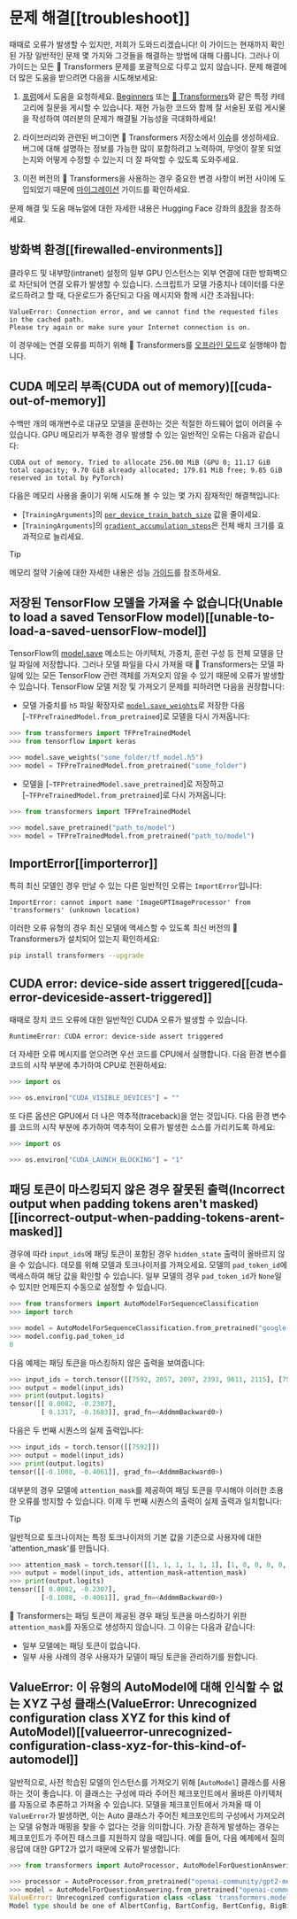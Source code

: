 <!---
Copyright 2022 The HuggingFace Team. All rights reserved.

Licensed under the Apache License, Version 2.0 (the "License");
you may not use this file except in compliance with the License.
You may obtain a copy of the License at

    http://www.apache.org/licenses/LICENSE-2.0

Unless required by applicable law or agreed to in writing, software
distributed under the License is distributed on an "AS IS" BASIS,
WITHOUT WARRANTIES OR CONDITIONS OF ANY KIND, either express or implied.
See the License for the specific language governing permissions and
limitations under the License.

⚠️ Note that this file is in Markdown but contain specific syntax for our doc-builder (similar to MDX) that may not be
rendered properly in your Markdown viewer.

-->

# 문제 해결[[troubleshoot]]

때때로 오류가 발생할 수 있지만, 저희가 도와드리겠습니다! 이 가이드는 현재까지 확인된 가장 일반적인 문제 몇 가지와 그것들을 해결하는 방법에 대해 다룹니다. 그러나 이 가이드는 모든 🤗 Transformers 문제를 포괄적으로 다루고 있지 않습니다. 문제 해결에 더 많은 도움을 받으려면 다음을 시도해보세요:

<Youtube id="S2EEG3JIt2A"/>

1. [포럼](https://discuss.huggingface.co/)에서 도움을 요청하세요. [Beginners](https://discuss.huggingface.co/c/beginners/5) 또는 [🤗 Transformers](https://discuss.huggingface.co/c/transformers/9)와 같은 특정 카테고리에 질문을 게시할 수 있습니다. 재현 가능한 코드와 함께 잘 서술된 포럼 게시물을 작성하여 여러분의 문제가 해결될 가능성을 극대화하세요!

<Youtube id="_PAli-V4wj0"/>

2. 라이브러리와 관련된 버그이면 🤗 Transformers 저장소에서 [이슈](https://github.com/huggingface/transformers/issues/new/choose)를 생성하세요. 버그에 대해 설명하는 정보를 가능한 많이 포함하려고 노력하여, 무엇이 잘못 되었는지와 어떻게 수정할 수 있는지 더 잘 파악할 수 있도록 도와주세요.

3. 이전 버전의 🤗 Transformers을 사용하는 경우 중요한 변경 사항이 버전 사이에 도입되었기 때문에 [마이그레이션](migration) 가이드를 확인하세요.

문제 해결 및 도움 매뉴얼에 대한 자세한 내용은 Hugging Face 강좌의 [8장](https://huggingface.co/course/chapter8/1?fw=pt)을 참조하세요.


## 방화벽 환경[[firewalled-environments]]

클라우드 및 내부망(intranet) 설정의 일부 GPU 인스턴스는 외부 연결에 대한 방화벽으로 차단되어 연결 오류가 발생할 수 있습니다. 스크립트가 모델 가중치나 데이터를 다운로드하려고 할 때, 다운로드가 중단되고 다음 메시지와 함께 시간 초과됩니다: 

```
ValueError: Connection error, and we cannot find the requested files in the cached path.
Please try again or make sure your Internet connection is on.
```

이 경우에는 연결 오류를 피하기 위해 🤗 Transformers를 [오프라인 모드](installation#offline-mode)로 실행해야 합니다.

## CUDA 메모리 부족(CUDA out of memory)[[cuda-out-of-memory]]

수백만 개의 매개변수로 대규모 모델을 훈련하는 것은 적절한 하드웨어 없이 어려울 수 있습니다. GPU 메모리가 부족한 경우 발생할 수 있는 일반적인 오류는 다음과 같습니다:

```
CUDA out of memory. Tried to allocate 256.00 MiB (GPU 0; 11.17 GiB total capacity; 9.70 GiB already allocated; 179.81 MiB free; 9.85 GiB reserved in total by PyTorch)
```

다음은 메모리 사용을 줄이기 위해 시도해 볼 수 있는 몇 가지 잠재적인 해결책입니다:

- [`TrainingArguments`]의 [`per_device_train_batch_size`](main_classes/trainer#transformers.TrainingArguments.per_device_train_batch_size) 값을 줄이세요.
- [`TrainingArguments`]의 [`gradient_accumulation_steps`](main_classes/trainer#transformers.TrainingArguments.gradient_accumulation_steps)은 전체 배치 크기를 효과적으로 늘리세요.

> [!TIP]
> 메모리 절약 기술에 대한 자세한 내용은 성능 [가이드](performance)를 참조하세요.

## 저장된 TensorFlow 모델을 가져올 수 없습니다(Unable to load a saved TensorFlow model)[[unable-to-load-a-saved-uensorFlow-model]]

TensorFlow의 [model.save](https://www.tensorflow.org/tutorials/keras/save_and_load#save_the_entire_model) 메소드는 아키텍처, 가중치, 훈련 구성 등 전체 모델을 단일 파일에 저장합니다. 그러나 모델 파일을 다시 가져올 때 🤗 Transformers는 모델 파일에 있는 모든 TensorFlow 관련 객체를 가져오지 않을 수 있기 때문에 오류가 발생할 수 있습니다. TensorFlow 모델 저장 및 가져오기 문제를 피하려면 다음을 권장합니다:

- 모델 가중치를 `h5` 파일 확장자로 [`model.save_weights`](https://www.tensorflow.org/tutorials/keras/save_and_load#save_the_entire_model)로 저장한 다음 [`~TFPreTrainedModel.from_pretrained`]로 모델을 다시 가져옵니다:

```py
>>> from transformers import TFPreTrainedModel
>>> from tensorflow import keras

>>> model.save_weights("some_folder/tf_model.h5")
>>> model = TFPreTrainedModel.from_pretrained("some_folder")
```

- 모델을 [`~TFPretrainedModel.save_pretrained`]로 저장하고 [`~TFPreTrainedModel.from_pretrained`]로 다시 가져옵니다:

```py
>>> from transformers import TFPreTrainedModel

>>> model.save_pretrained("path_to/model")
>>> model = TFPreTrainedModel.from_pretrained("path_to/model")
```

## ImportError[[importerror]]

특히 최신 모델인 경우 만날 수 있는 다른 일반적인 오류는 `ImportError`입니다:

```
ImportError: cannot import name 'ImageGPTImageProcessor' from 'transformers' (unknown location)
```

이러한 오류 유형의 경우 최신 모델에 액세스할 수 있도록 최신 버전의 🤗 Transformers가 설치되어 있는지 확인하세요:

```bash
pip install transformers --upgrade
```

## CUDA error: device-side assert triggered[[cuda-error-deviceside-assert-triggered]]

때때로 장치 코드 오류에 대한 일반적인 CUDA 오류가 발생할 수 있습니다.

```
RuntimeError: CUDA error: device-side assert triggered
```

더 자세한 오류 메시지를 얻으려면 우선 코드를 CPU에서 실행합니다. 다음 환경 변수를 코드의 시작 부분에 추가하여 CPU로 전환하세요:

```py
>>> import os

>>> os.environ["CUDA_VISIBLE_DEVICES"] = ""
```

또 다른 옵션은 GPU에서 더 나은 역추적(traceback)을 얻는 것입니다. 다음 환경 변수를 코드의 시작 부분에 추가하여 역추적이 오류가 발생한 소스를 가리키도록 하세요:

```py
>>> import os

>>> os.environ["CUDA_LAUNCH_BLOCKING"] = "1"
```

## 패딩 토큰이 마스킹되지 않은 경우 잘못된 출력(Incorrect output when padding tokens aren't masked)[[incorrect-output-when-padding-tokens-arent-masked]]

경우에 따라 `input_ids`에 패딩 토큰이 포함된 경우 `hidden_state` 출력이 올바르지 않을 수 있습니다. 데모를 위해 모델과 토크나이저를 가져오세요. 모델의 `pad_token_id`에 액세스하여 해당 값을 확인할 수 있습니다. 일부 모델의 경우 `pad_token_id`가 `None`일 수 있지만 언제든지 수동으로 설정할 수 있습니다.

```py
>>> from transformers import AutoModelForSequenceClassification
>>> import torch

>>> model = AutoModelForSequenceClassification.from_pretrained("google-bert/bert-base-uncased")
>>> model.config.pad_token_id
0
```

다음 예제는 패딩 토큰을 마스킹하지 않은 출력을 보여줍니다:

```py
>>> input_ids = torch.tensor([[7592, 2057, 2097, 2393, 9611, 2115], [7592, 0, 0, 0, 0, 0]])
>>> output = model(input_ids)
>>> print(output.logits)
tensor([[ 0.0082, -0.2307],
        [ 0.1317, -0.1683]], grad_fn=<AddmmBackward0>)
```

다음은 두 번째 시퀀스의 실제 출력입니다:

```py
>>> input_ids = torch.tensor([[7592]])
>>> output = model(input_ids)
>>> print(output.logits)
tensor([[-0.1008, -0.4061]], grad_fn=<AddmmBackward0>)
```

대부분의 경우 모델에 `attention_mask`를 제공하여 패딩 토큰을 무시해야 이러한 조용한 오류를 방지할 수 있습니다. 이제 두 번째 시퀀스의 출력이 실제 출력과 일치합니다:

> [!TIP]
> 일반적으로 토크나이저는 특정 토크나이저의 기본 값을 기준으로 사용자에 대한 'attention_mask'를 만듭니다.

```py
>>> attention_mask = torch.tensor([[1, 1, 1, 1, 1, 1], [1, 0, 0, 0, 0, 0]])
>>> output = model(input_ids, attention_mask=attention_mask)
>>> print(output.logits)
tensor([[ 0.0082, -0.2307],
        [-0.1008, -0.4061]], grad_fn=<AddmmBackward0>)
```

🤗 Transformers는 패딩 토큰이 제공된 경우 패딩 토큰을 마스킹하기 위한 `attention_mask`를 자동으로 생성하지 않습니다. 그 이유는 다음과 같습니다:

- 일부 모델에는 패딩 토큰이 없습니다.
- 일부 사용 사례의 경우 사용자가 모델이 패딩 토큰을 관리하기를 원합니다.

## ValueError: 이 유형의 AutoModel에 대해 인식할 수 없는 XYZ 구성 클래스(ValueError: Unrecognized configuration class XYZ for this kind of AutoModel)[[valueerror-unrecognized-configuration-class-xyz-for-this-kind-of-automodel]]

일반적으로, 사전 학습된 모델의 인스턴스를 가져오기 위해 [`AutoModel`] 클래스를 사용하는 것이 좋습니다.
이 클래스는 구성에 따라 주어진 체크포인트에서 올바른 아키텍처를 자동으로 추론하고 가져올 수 있습니다.
모델을 체크포인트에서 가져올 때 이 `ValueError`가 발생하면, 이는 Auto 클래스가 주어진 체크포인트의 구성에서 
가져오려는 모델 유형과 매핑을 찾을 수 없다는 것을 의미합니다. 가장 흔하게 발생하는 경우는 
체크포인트가 주어진 태스크를 지원하지 않을 때입니다.
예를 들어, 다음 예제에서 질의응답에 대한 GPT2가 없기 때문에 오류가 발생합니다:

```py
>>> from transformers import AutoProcessor, AutoModelForQuestionAnswering

>>> processor = AutoProcessor.from_pretrained("openai-community/gpt2-medium")
>>> model = AutoModelForQuestionAnswering.from_pretrained("openai-community/gpt2-medium")
ValueError: Unrecognized configuration class <class 'transformers.models.gpt2.configuration_gpt2.GPT2Config'> for this kind of AutoModel: AutoModelForQuestionAnswering.
Model type should be one of AlbertConfig, BartConfig, BertConfig, BigBirdConfig, BigBirdPegasusConfig, BloomConfig, ...
```
